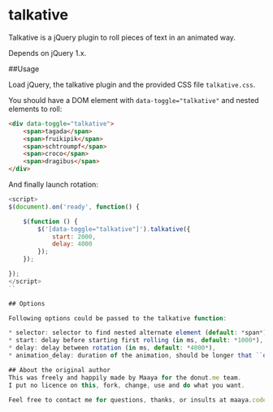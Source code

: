 # talkative
Talkative is a jQuery plugin to roll pieces of text in an animated way.

Depends on jQuery 1.x.

##Usage

Load jQuery, the talkative plugin and the provided CSS file ``talkative.css``.

You should have a DOM element with ``data-toggle="talkative"`` and nested elements to roll:

```html
<div data-toggle="talkative">
    <span>tagada</span>
    <span>fruikipik</span>
    <span>schtroumpf</span>
    <span>croco</span>
    <span>dragibus</span>
</div>
```

And finally launch rotation:

```javascript
<script>
$(document).on('ready', function() {

    $(function () {
        $('[data-toggle="talkative"]').talkative({
            start: 2000,
            delay: 4000
        });
    });

});
</script>
``

## Options

Following options could be passed to the talkative function:

* selector: selector to find nested alternate element (default: *span*),
* start: delay before starting first rolling (in ms, default: *1000*),
* delay: delay between rotation (in ms, default: *4000*),
* animation_delay: duration of the animation, should be longer that ``delay`` (in ms, default: *1000*)

## About the original author
This was freely and happily made by Maaya for the donut.me team.
I put no licence on this, fork, change, use and do what you want.

Feel free to contact me for questions, thanks, or insults at maaya.code.dev@gmail.com (if any).
